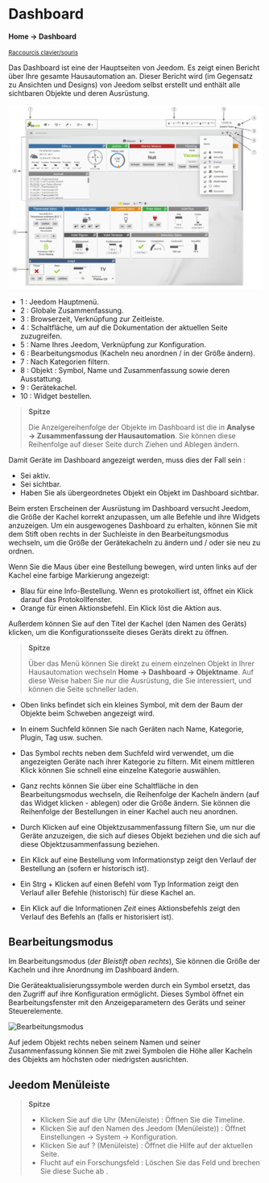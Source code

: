 # Dashboard
**Home → Dashboard**

<small>[Raccourcis clavier/souris](shortcuts.md)</small>

Das Dashboard ist eine der Hauptseiten von Jeedom. Es zeigt einen Bericht über Ihre gesamte Hausautomation an.
Dieser Bericht wird (im Gegensatz zu Ansichten und Designs) von Jeedom selbst erstellt und enthält alle sichtbaren Objekte und deren Ausrüstung.

![Armaturenbrett](../images/doc-dashboard-legends.png)

- 1 : Jeedom Hauptmenü.
- 2 : Globale Zusammenfassung.
- 3 : Browserzeit, Verknüpfung zur Zeitleiste.
- 4 : Schaltfläche, um auf die Dokumentation der aktuellen Seite zuzugreifen.
- 5 : Name Ihres Jeedom, Verknüpfung zur Konfiguration.
- 6 : Bearbeitungsmodus (Kacheln neu anordnen / in der Größe ändern).
- 7 : Nach Kategorien filtern.
- 8 : Objekt : Symbol, Name und Zusammenfassung sowie deren Ausstattung.
- 9 : Gerätekachel.
- 10 : Widget bestellen.

> **Spitze**
>
> Die Anzeigereihenfolge der Objekte im Dashboard ist die in **Analyse → Zusammenfassung der Hausautomation**. Sie können diese Reihenfolge auf dieser Seite durch Ziehen und Ablegen ändern.

Damit Geräte im Dashboard angezeigt werden, muss dies der Fall sein :
- Sei aktiv.
- Sei sichtbar.
- Haben Sie als übergeordnetes Objekt ein Objekt im Dashboard sichtbar.

Beim ersten Erscheinen der Ausrüstung im Dashboard versucht Jeedom, die Größe der Kachel korrekt anzupassen, um alle Befehle und ihre Widgets anzuzeigen.
Um ein ausgewogenes Dashboard zu erhalten, können Sie mit dem Stift oben rechts in der Suchleiste in den Bearbeitungsmodus wechseln, um die Größe der Gerätekacheln zu ändern und / oder sie neu zu ordnen.

Wenn Sie die Maus über eine Bestellung bewegen, wird unten links auf der Kachel eine farbige Markierung angezeigt:
- Blau für eine Info-Bestellung. Wenn es protokolliert ist, öffnet ein Klick darauf das Protokollfenster.
- Orange für einen Aktionsbefehl. Ein Klick löst die Aktion aus.

Außerdem können Sie auf den Titel der Kachel (den Namen des Geräts) klicken, um die Konfigurationsseite dieses Geräts direkt zu öffnen.

> **Spitze**
>
> Über das Menü können Sie direkt zu einem einzelnen Objekt in Ihrer Hausautomation wechseln **Home → Dashboard → Objektname**.
> Auf diese Weise haben Sie nur die Ausrüstung, die Sie interessiert, und können die Seite schneller laden.

- Oben links befindet sich ein kleines Symbol, mit dem der Baum der Objekte beim Schweben angezeigt wird.
- In einem Suchfeld können Sie nach Geräten nach Name, Kategorie, Plugin, Tag usw. suchen.
- Das Symbol rechts neben dem Suchfeld wird verwendet, um die angezeigten Geräte nach ihrer Kategorie zu filtern. Mit einem mittleren Klick können Sie schnell eine einzelne Kategorie auswählen.
- Ganz rechts können Sie über eine Schaltfläche in den Bearbeitungsmodus wechseln, die Reihenfolge der Kacheln ändern (auf das Widget klicken - ablegen) oder die Größe ändern. Sie können die Reihenfolge der Bestellungen in einer Kachel auch neu anordnen.

- Durch Klicken auf eine Objektzusammenfassung filtern Sie, um nur die Geräte anzuzeigen, die sich auf dieses Objekt beziehen und die sich auf diese Objektzusammenfassung beziehen.

- Ein Klick auf eine Bestellung vom Informationstyp zeigt den Verlauf der Bestellung an (sofern er historisch ist).
- Ein Strg + Klicken auf einen Befehl vom Typ Information zeigt den Verlauf aller Befehle (historisch) für diese Kachel an.
- Ein Klick auf die Informationen *Zeit* eines Aktionsbefehls zeigt den Verlauf des Befehls an (falls er historisiert ist).


## Bearbeitungsmodus

Im Bearbeitungsmodus (*der Bleistift oben rechts*), Sie können die Größe der Kacheln und ihre Anordnung im Dashboard ändern.

Die Geräteaktualisierungssymbole werden durch ein Symbol ersetzt, das den Zugriff auf ihre Konfiguration ermöglicht. Dieses Symbol öffnet ein Bearbeitungsfenster mit den Anzeigeparametern des Geräts und seiner Steuerelemente.

![Bearbeitungsmodus](./images/EditDashboardModal.gif)

Auf jedem Objekt rechts neben seinem Namen und seiner Zusammenfassung können Sie mit zwei Symbolen die Höhe aller Kacheln des Objekts am höchsten oder niedrigsten ausrichten.

## Jeedom Menüleiste

> **Spitze**
>
> - Klicken Sie auf die Uhr (Menüleiste) : Öffnen Sie die Timeline.
> - Klicken Sie auf den Namen des Jeedom (Menüleiste)) : Öffnet Einstellungen → System → Konfiguration.
> - Klicken Sie auf ? (Menüleiste) : Öffnet die Hilfe auf der aktuellen Seite.
> - Flucht auf ein Forschungsfeld : Löschen Sie das Feld und brechen Sie diese Suche ab .
